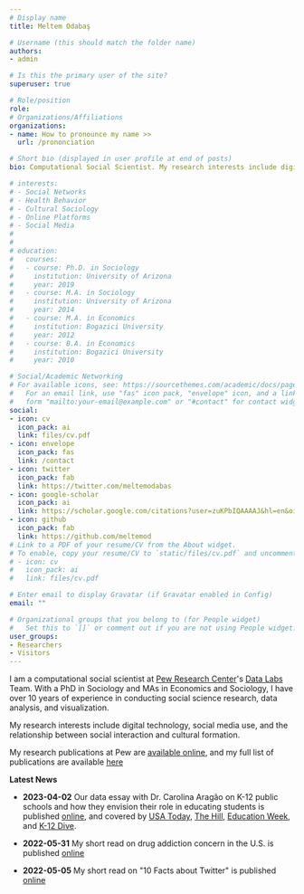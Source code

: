 ```yaml
---
# Display name
title: Meltem Odabaş

# Username (this should match the folder name)
authors:
- admin

# Is this the primary user of the site?
superuser: true

# Role/position
role: 
# Organizations/Affiliations
organizations:
- name: How to pronounce my name >>
  url: /prononciation

# Short bio (displayed in user profile at end of posts)
bio: Computational Social Scientist. My research interests include digital technology, social media use, and the relationship between social interaction and cultural formation.

# interests:
# - Social Networks
# - Health Behavior
# - Cultural Sociology
# - Online Platforms
# - Social Media
# 
# 
# education:
#   courses:
#   - course: Ph.D. in Sociology
#     institution: University of Arizona
#     year: 2019
#   - course: M.A. in Sociology
#     institution: University of Arizona
#     year: 2014
#   - course: M.A. in Economics
#     institution: Bogazici University
#     year: 2012
#   - course: B.A. in Economics
#     institution: Bogazici University
#     year: 2010

# Social/Academic Networking
# For available icons, see: https://sourcethemes.com/academic/docs/page-builder/#icons
#   For an email link, use "fas" icon pack, "envelope" icon, and a link in the
#   form "mailto:your-email@example.com" or "#contact" for contact widget.
social:
- icon: cv
  icon_pack: ai
  link: files/cv.pdf
- icon: envelope
  icon_pack: fas
  link: /contact
- icon: twitter
  icon_pack: fab
  link: https://twitter.com/meltemodabas
- icon: google-scholar
  icon_pack: ai
  link: https://scholar.google.com/citations?user=zuKPbIQAAAAJ&hl=en&oi=ao
- icon: github
  icon_pack: fab
  link: https://github.com/meltemod
# Link to a PDF of your resume/CV from the About widget.
# To enable, copy your resume/CV to `static/files/cv.pdf` and uncomment the lines below.
# - icon: cv
#   icon_pack: ai
#   link: files/cv.pdf

# Enter email to display Gravatar (if Gravatar enabled in Config)
email: ""

# Organizational groups that you belong to (for People widget)
#   Set this to `[]` or comment out if you are not using People widget.
user_groups:
- Researchers
- Visitors
---
```


I am a computational social scientist at [Pew Research Center](https://www.pewresearch.org/)'s [Data Labs](https://www.pewresearch.org/methods/about-data-labs/) Team. With a PhD in Sociology and MAs in Economics and Sociology, I have over 10 years of experience in conducting social science research, data analysis, and visualization.

My research interests include digital technology, social media use, and the relationship between social interaction and cultural formation.

My research publications at Pew are [available online](https://www.pewresearch.org/staff/meltem-odabas/), and my full list of publications are available [here](https://www.meltemodabas.net/publication_webpage/)

**Latest News**

- **2023-04-02** Our data essay with Dr. Carolina Aragão on K-12 public schools and how they envision their role in educating students is published [online](https://www.pewresearch.org/social-trends/2023/04/04/school-district-mission-statements-highlight-a-partisan-divide-over-diversity-equity-and-inclusion-in-k-12-education/), and covered by [USA Today](https://www.usatoday.com/story/news/education/2023/04/04/public-schools-mission-statements-partisan-divide-dei/11593250002/), [The Hill](https://thehill.com/blogs/blog-briefing-room/3933631-blue-school-districts-far-more-likely-to-include-diversity-in-mission-statements-analysis/), [Education Week](https://www.edweek.org/leadership/what-an-analysis-of-school-district-mission-statements-revealed/2023/04), and [K-12 Dive](https://www.k12dive.com/news/DEI-partisan-school-mission-statements/647003/).  

- **2022-05-31** My short read on drug addiction concern in the U.S. is published [online](https://www.pewresearch.org/fact-tank/2022/05/31/concern-about-drug-addiction-has-declined-in-u-s-even-in-areas-where-fatal-overdoses-have-risen-the-most/)

- **2022-05-05** My short read on "10 Facts about Twitter" is published [online](https://www.pewresearch.org/fact-tank/2022/05/05/10-facts-about-americans-and-twitter/)

